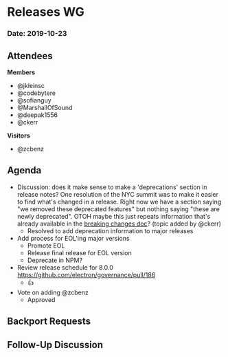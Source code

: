 # Releases WG

### Date: 2019-10-23

## Attendees

**Members**

* @jkleinsc
* @codebytere
* @sofianguy
* @MarshallOfSound
* @deepak1556
* @ckerr


**Visitors**
* @zcbenz

## Agenda

* Discussion: does it make sense to make a 'deprecations' section in release notes? One resolution of the NYC summit was to make it easier to find what's changed in a release. Right now we have a section saying "we removed these deprecated features" but nothing saying "these are newly deprecated". OTOH maybe this just repeats information that's already available in the [breaking changes doc](https://github.com/electron/electron/blob/master/docs/api/breaking-changes.md)? (topic added by @ckerr)
    * Resolved to add deprecation information to major releases
* Add process for EOL'ing major versions
    * Promote EOL
    * Release final release for EOL version
    * Deprecate in NPM?
* Review release schedule for 8.0.0 https://github.com/electron/governance/pull/186
    * :+1:
* Vote on adding @zcbenz
    * Approved

## Backport Requests



## Follow-Up Discussion

